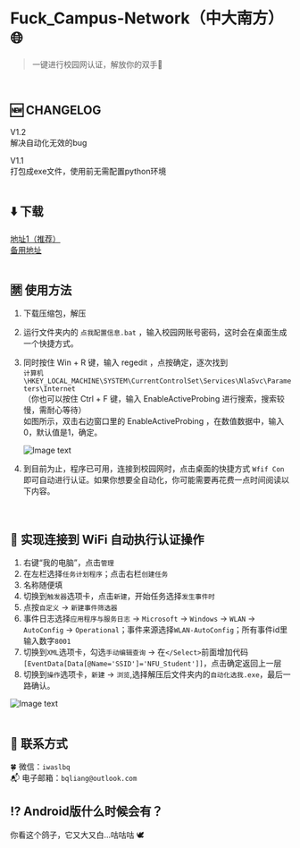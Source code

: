 # Fuck_Campus-Network（中大南方）:globe_with_meridians:
>一键进行校园网认证，解放你的双手:grimacing:
<br>

## :new: CHANGELOG  
V1.2  
解决自动化无效的bug  
  
V1.1  
打包成exe文件，使用前无需配置python环境
<br><br>

## :arrow_down: 下载  
[地址1（推荐）](https://wwa.lanzous.com/iyX2Gggimif)  
[备用地址](https://github.com/bqliang/Fuck_Campus-Network/releases/download/V1.2/Fuck_Campus-Network-V1.2.zip)  
<br>

## :u7981: 使用方法  
1. 下载压缩包，解压
2. 运行文件夹内的 ```点我配置信息.bat``` ，输入校园网账号密码，这时会在桌面生成一个快捷方式。
3. 同时按住 Win + R 键，输入 regedit ，点按确定，逐次找到  
   ```计算机\HKEY_LOCAL_MACHINE\SYSTEM\CurrentControlSet\Services\NlaSvc\Parameters\Internet```  
   （你也可以按住 Ctrl + F 键，输入 EnableActiveProbing 进行搜索，搜索较慢，需耐心等待）  
   如图所示，双击右边窗口里的 EnableActiveProbing ，在数值数据中，输入0，默认值是1，确定。
   
   ![Image text](https://img-blog.csdn.net/20160511100609551)
   
4. 到目前为止，程序已可用，连接到校园网时，点击桌面的快捷方式 ```Wfif Con``` 即可自动进行认证。如果你想要全自动化，你可能需要再花费一点时间阅读以下内容。
<br>

## :arrows_counterclockwise: 实现连接到 WiFi 自动执行认证操作  
1. 右键“我的电脑”，点击```管理```
2. 在左栏选择```任务计划程序```；点击右栏```创建任务```
3. 名称随便填
4. 切换到```触发器```选项卡，点击```新建```，开始任务选择```发生事件时```
5. 点按```自定义``` -> ```新建事件筛选器```
6. 事件日志选择```应用程序与服务日志``` -> ```Microsoft``` -> ```Windows``` -> ```WLAN``` -> ```AutoConfig``` -> ```Operational```；事件来源选择```WLAN-AutoConfig```；所有事件id里输入数字```8001```
7. 切换到```XML```选项卡，勾选```手动编辑查询``` -> 在```</Select>```前面增加代码```[EventData[Data[@Name='SSID']='NFU_Student']]```，点击确定返回上一层
8. 切换到```操作```选项卡，```新建``` -> ```浏览```,选择解压后文件夹内的```自动化选我.exe```，最后一路确认。

![Image text](https://pic2.zhimg.com/80/v2-ab3248fc843aaa4a6a0e2f922794525a_720w.jpg?source=1940ef5c)  
<br>

## :love_letter: 联系方式  
:four_leaf_clover: 微信：```iwaslbq```  
:mailbox_with_mail: 电子邮箱：```bqliang@outlook.com```
<br>

## :interrobang: Android版什么时候会有？  
你看这个鸽子，它又大又白...咕咕咕 🕊️
